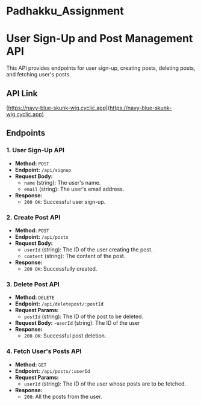 # Padhakku_Assignment

# User Sign-Up and Post Management API

This API provides endpoints for user sign-up, creating posts, deleting posts, and fetching user's posts.

## API Link

[https://navy-blue-skunk-wig.cyclic.app](https://navy-blue-skunk-wig.cyclic.app)

## Endpoints

### 1. User Sign-Up API

- **Method:** `POST`
- **Endpoint:** `/api/signup`
- **Request Body:**
  - `name` (string): The user's name.
  - `email` (string): The user's email address.
- **Response:**
  - `200 OK`: Successful user sign-up.

### 2. Create Post API

- **Method:** `POST`
- **Endpoint:** `/api/posts`
- **Request Body:**
  - `userId` (string): The ID of the user creating the post.
  - `content` (string): The content of the post.
- **Response:**
  - `200 OK`: Successfully created.

### 3. Delete Post API

- **Method:** `DELETE`
- **Endpoint:** `/api/deletepost/:postId`
- **Request Params:**
  - `postId` (string): The ID of the post to be deleted.
- **Request Body:**
  -`userId` (string): The ID of the user
- **Response:**
  - `200 OK`: Successful post deletion.

### 4. Fetch User's Posts API

- **Method:** `GET`
- **Endpoint:** `/api/posts/:userId`
- **Request Params:**
  - `userId` (string): The ID of the user whose posts are to be fetched.
- **Response:**
  - `200`: All the posts from the user.
